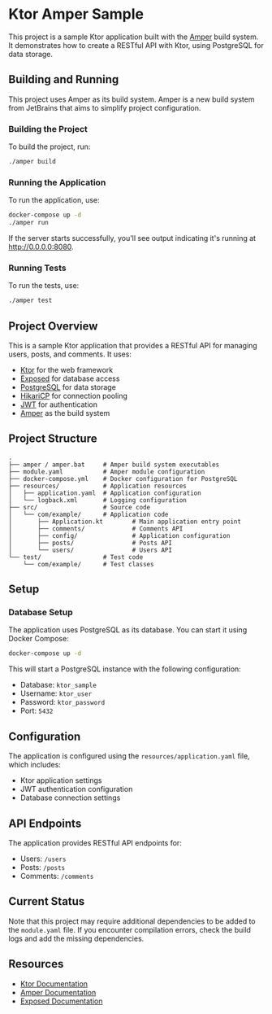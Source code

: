 # Ktor Amper Sample

This project is a sample Ktor application built with the [Amper](https://github.com/JetBrains/amper) build system. It demonstrates how to create a RESTful API with Ktor, using PostgreSQL for data storage.

## Building and Running

This project uses Amper as its build system. Amper is a new build system from JetBrains that aims to simplify project configuration.

### Building the Project

To build the project, run:

```bash
./amper build
```

### Running the Application

To run the application, use:

```bash
docker-compose up -d
./amper run
```

If the server starts successfully, you'll see output indicating it's running at http://0.0.0.0:8080.

### Running Tests

To run the tests, use:

```bash
./amper test
```

## Project Overview

This is a sample Ktor application that provides a RESTful API for managing users, posts, and comments. It uses:

- [Ktor](https://ktor.io/) for the web framework
- [Exposed](https://github.com/JetBrains/Exposed) for database access
- [PostgreSQL](https://www.postgresql.org/) for data storage
- [HikariCP](https://github.com/brettwooldridge/HikariCP) for connection pooling
- [JWT](https://jwt.io/) for authentication
- [Amper](https://github.com/JetBrains/amper) as the build system

## Project Structure

```
.
├── amper / amper.bat     # Amper build system executables
├── module.yaml           # Amper module configuration
├── docker-compose.yml    # Docker configuration for PostgreSQL
├── resources/            # Application resources
│   ├── application.yaml  # Application configuration
│   └── logback.xml       # Logging configuration
├── src/                  # Source code
│   └── com/example/      # Application code
│       ├── Application.kt        # Main application entry point
│       ├── comments/             # Comments API
│       ├── config/               # Application configuration
│       ├── posts/                # Posts API
│       └── users/                # Users API
└── test/                 # Test code
    └── com/example/      # Test classes
```

## Setup

### Database Setup

The application uses PostgreSQL as its database. You can start it using Docker Compose:

```bash
docker-compose up -d
```

This will start a PostgreSQL instance with the following configuration:
- Database: `ktor_sample`
- Username: `ktor_user`
- Password: `ktor_password`
- Port: `5432`

## Configuration

The application is configured using the `resources/application.yaml` file, which includes:

- Ktor application settings
- JWT authentication configuration
- Database connection settings

## API Endpoints

The application provides RESTful API endpoints for:

- Users: `/users`
- Posts: `/posts`
- Comments: `/comments`

## Current Status

Note that this project may require additional dependencies to be added to the `module.yaml` file. If you encounter compilation errors, check the build logs and add the missing dependencies.

## Resources

- [Ktor Documentation](https://ktor.io/docs/home.html)
- [Amper Documentation](https://github.com/JetBrains/amper/tree/main/docs)
- [Exposed Documentation](https://github.com/JetBrains/Exposed/wiki)
